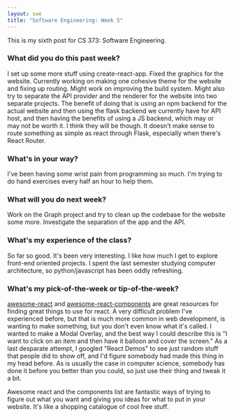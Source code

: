 ```yaml
---
layout: swe
title: "Software Engineering: Week 5"
---
```


This is my sixth post for CS 373: Software Engineering.

### What did you do this past week?

I set up some more stuff using create-react-app. Fixed the graphics
for the website. Currently working on making one cohesive theme for
the website and fixing up routing. Might work on improving the build
system. Might also try to separate the API provider and the renderer
for the website into two separate projects. The benefit of doing that
is using an npm backend for the actual website and then using the
flask backend we currently have for API host, and then having the
benefits of using a JS backend, which may or may not be worth it. I
think they will be though. It doesn't make sense to route something as
simple as react through Flask, especially when there's React Router.

### What's in your way?

I've been having some wrist pain from programming so much. I'm trying
to do hand exercises every half an hour to help them.

### What will you do next week?

Work on the Graph project and try to clean up the codebase for the
website some more. Investigate the separation of the app and the API.

### What's my experience of the class?

So far so good. It's been very interesting. I like how much I get to
explore front-end oriented projects. I spent the last semester
studying computer architecture, so python/javascript has been oddly
refreshing.

### What's my pick-of-the-week or tip-of-the-week?

[awesome-react](https://github.com/enaqx/awesome-react)
and
[awesome-react-components](https://github.com/brillout/awesome-react-components) are
great resources for finding great things to use for react. A very
difficult problem I've experienced before, but that is much more
common in web development, is wanting to make something, but you don't
even know what it's called. I wanted to make a Modal Overlay, and the
best way I could describe this is "I want to click on an item and then
have it balloon and cover the screen." As a last desparate attempt, I
googled "React Demos" to see just random stuff that people did to show
off, and I'd figure somebody had made this thing in my head before. As
is usually the case in computer science, somebody has done it before
you better than you could, so just use their thing and tweak it a bit.

Awesome react and the components list are fantastic ways of trying to
figure out what you want and giving you ideas for what to put in your
website. It's like a shopping catalogue of cool free stuff.
